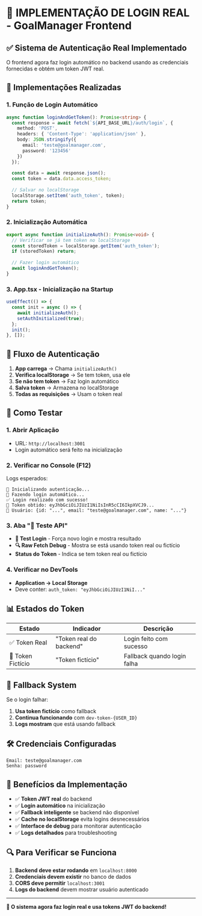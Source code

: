 # 🔑 IMPLEMENTAÇÃO DE LOGIN REAL - GoalManager Frontend

## ✅ **Sistema de Autenticação Real Implementado**

O frontend agora faz login automático no backend usando as credenciais fornecidas e obtém um token JWT real.

## 🔧 **Implementações Realizadas**

### **1. Função de Login Automático**
```typescript
async function loginAndGetToken(): Promise<string> {
  const response = await fetch(`${API_BASE_URL}/auth/login`, {
    method: 'POST',
    headers: { 'Content-Type': 'application/json' },
    body: JSON.stringify({
      email: 'teste@goalmanager.com',
      password: '123456'
    })
  });
  
  const data = await response.json();
  const token = data.data.access_token;
  
  // Salvar no localStorage
  localStorage.setItem('auth_token', token);
  return token;
}
```

### **2. Inicialização Automática**
```typescript
export async function initializeAuth(): Promise<void> {
  // Verificar se já tem token no localStorage
  const storedToken = localStorage.getItem('auth_token');
  if (storedToken) return;
  
  // Fazer login automático
  await loginAndGetToken();
}
```

### **3. App.tsx - Inicialização na Startup**
```typescript
useEffect(() => {
  const init = async () => {
    await initializeAuth();
    setAuthInitialized(true);
  };
  init();
}, []);
```

## 🎯 **Fluxo de Autenticação**

1. **App carrega** → Chama `initializeAuth()`
2. **Verifica localStorage** → Se tem token, usa ele
3. **Se não tem token** → Faz login automático
4. **Salva token** → Armazena no localStorage
5. **Todas as requisições** → Usam o token real

## 🧪 **Como Testar**

### **1. Abrir Aplicação**
- URL: `http://localhost:3001`
- Login automático será feito na inicialização

### **2. Verificar no Console (F12)**
Logs esperados:
```
🚀 Inicializando autenticação...
🔑 Fazendo login automático...
✅ Login realizado com sucesso!
🔐 Token obtido: eyJhbGciOiJIUzI1NiIsInR5cCI6IkpXVCJ9...
👤 Usuário: {id: "...", email: "teste@goalmanager.com", name: "..."}
```

### **3. Aba "🧪 Teste API"**
- **🔑 Test Login** - Força novo login e mostra resultado
- **🔍 Raw Fetch Debug** - Mostra se está usando token real ou fictício
- **Status do Token** - Indica se tem token real ou fictício

### **4. Verificar no DevTools**
- **Application → Local Storage**
- Deve conter: `auth_token: "eyJhbGciOiJIUzI1NiI..."`

## 📊 **Estados do Token**

| Estado | Indicador | Descrição |
|--------|-----------|-----------|
| ✅ Token Real | "Token real do backend" | Login feito com sucesso |
| 🔄 Token Fictício | "Token fictício" | Fallback quando login falha |

## 🔄 **Fallback System**

Se o login falhar:
1. **Usa token fictício** como fallback
2. **Continua funcionando** com `dev-token-{USER_ID}`
3. **Logs mostram** que está usando fallback

## 🛠️ **Credenciais Configuradas**

```
Email: teste@goalmanager.com
Senha: password
```

## 🎉 **Benefícios da Implementação**

- ✅ **Token JWT real** do backend
- ✅ **Login automático** na inicialização  
- ✅ **Fallback inteligente** se backend não disponível
- ✅ **Cache no localStorage** evita logins desnecessários
- ✅ **Interface de debug** para monitorar autenticação
- ✅ **Logs detalhados** para troubleshooting

## 🔍 **Para Verificar se Funciona**

1. **Backend deve estar rodando** em `localhost:8000`
2. **Credenciais devem existir** no banco de dados
3. **CORS deve permitir** `localhost:3001`
4. **Logs do backend** devem mostrar usuário autenticado

---

**🎯 O sistema agora faz login real e usa tokens JWT do backend!**